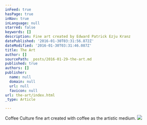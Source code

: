 ```yaml
---
inFeed: true
hasPage: true
inNav: true
inLanguage: null
starred: false
keywords: []
description: Fine art created by Edward Patrick Ezju Kranz
datePublished: '2016-01-30T03:31:56.872Z'
dateModified: '2016-01-30T03:31:46.087Z'
title: The Art
author: []
sourcePath: _posts/2016-01-29-the-art.md
published: true
authors: []
publisher:
  name: null
  domain: null
  url: null
  favicon: null
url: the-art/index.html
_type: Article

---
```

Coffee Culture fine art created with coffee as the artistic medium.
![](https://the-grid-user-content.s3-us-west-2.amazonaws.com/a2d0a4a1-0060-4197-9464-4d10a4857e64.jpg)